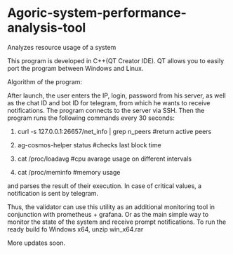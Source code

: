 # Agoric-system-performance-analysis-tool
Analyzes resource usage of a system

This program is developed in C++(QT Creator IDE). QT allows you to easily port the program between Windows and Linux.

Algorithm of the program:

After launch, the user enters the IP, login, password from his server, as well as the chat ID and bot ID for telegram, from which he wants to receive notifications. The program connects to the server via SSH.
Then the program runs the following commands every 30 seconds:

1) curl -s 127.0.0.1:26657/net_info  | grep n_peers       #return active peers

2) ag-cosmos-helper status       #checks last block time

3) cat /proc/loadavg             #cpu avarage usage on different intervals 
        
4) cat /proc/meminfo             #memory usage

and parses the result of their execution. In case of critical values, a notification is sent by telegram.

Thus, the validator can use this utility as an additional monitoring tool in conjunction with prometheus + grafana. Or as the main simple way to monitor the state of the system and receive prompt notifications.
To run the ready build fo Windows x64, unzip win_x64.rar

More updates soon. 
